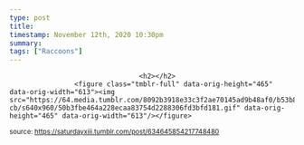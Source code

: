 ```yaml
---
type: post
title: 
timestamp: November 12th, 2020 10:30pm
summary: 
tags: ["Raccoons"]
---
```


                
                
                                    <h2></h2>
                    <figure class="tmblr-full" data-orig-height="465" data-orig-width="613"><img src="https://64.media.tumblr.com/8092b3918e33c3f2ae70145ad9b48af0/b53b83260ad3394c-cb/s640x960/50b3fbe464a228ecaa83754d2288306fd3bfd181.gif" data-orig-height="465" data-orig-width="613"/></figure>
                
                
                
                
                
                
                                
<small>source: https://saturdayxiii.tumblr.com/post/634645854217748480</small>